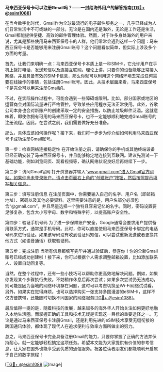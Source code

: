**马来西亚保号卡可以注册Gmail吗？——一封给海外用户的解答指南[[TG💪+ @esim1088](https://t.me/s/esim1088)]**

在当今数字化时代，Gmail作为全球最流行的电子邮件服务之一，几乎已经成为人们日常生活中不可或缺的一部分。无论是在国内还是海外，无论是工作还是生活，Gmail都能提供便捷、高效的邮件管理体验。然而，对于许多身处海外的用户来说，尤其是那些使用马来西亚保号卡的人群，他们常常会遇到这样一个问题：马来西亚保号卡是否能够用来注册Gmail账号？这个问题看似简单，但实际上涉及多个方面的考量。

首先，让我们来明确一点：马来西亚保号卡本质上是一种SIM卡，它允许用户在手机上拨打电话、发送短信以及连接互联网。理论上讲，只要你的设备能够正常接入网络，并且具备有效的SIM卡信息，那么你就可以利用这个网络环境去完成任何需要在线操作的事情，包括注册Gmail账号。因此，从技术层面来看，马来西亚保号卡是完全可以用来注册Gmail的。

不过，在实际操作过程中，可能会遇到一些障碍或限制。比如，部分国家或地区的运营商会对国际流量进行严格管控，导致某些应用程序无法正常使用。此外，谷歌公司本身也会对新账户的创建采取一定的安全措施，以防止垃圾邮件泛滥。这就意味着，即使你拥有可用的马来西亚保号卡，也不一定能够顺利地完成Gmail账号的注册流程。因此，在尝试之前，我们需要做好充分准备。

那么，具体应该如何操作呢？接下来，我们将一步步为你介绍如何利用马来西亚保号卡成功注册Gmail账号。

第一步：检查网络连接稳定性
在开始注册之前，请确保你的手机或其他终端设备已经正确安装了马来西亚保号卡，并且能够稳定地连接到互联网。建议先测试一下基础功能，例如浏览网页、观看视频等，确认网络状况良好后再继续下一步。

第二步：访问Gmail官网
打开浏览器并输入“www.gmail.com”进入Gmail官方网站。如果你尚未登录账户，请点击页面右上角的“创建账户”按钮，然后按照提示填写相关信息。

第三步：填写注册信息
在注册页面中，你需要输入自己的名字、用户名（即邮箱地址）、密码以及其他必要资料。这里需要注意的是，用户名部分必须包含“@gmail.com”，并且尽量选择一个独特且容易记忆的名字。同时，密码设置要足够复杂，包含大小写字母、数字和特殊字符，以提高账户安全性。

第四步：验证手机号码
为了进一步保障账户安全，Google通常会要求用户提供备用联系方式，通常是手机号码。此时，你可以直接使用马来西亚保号卡绑定的电话号码来进行验证。如果该号码没有收到验证码短信，可以尝试重新发送或者更换其他方式（如语音通话）获取验证码。

第五步：完成注册
当所有信息都填写完毕并通过验证后，恭喜你！你的全新Gmail账号已经成功创建啦！接下来，你可以根据个人需求调整邮箱设置，比如添加联系人、设置自动回复等。

当然，在整个过程中，还有一些小技巧可以帮助你更高效地解决问题。例如，如果你发现某个步骤执行失败，不妨稍作休息后再次尝试；如果多次尝试仍无法成功，则可能是因为当地的网络环境存在问题，这时可以考虑切换至Wi-Fi网络试试看。另外，如果实在觉得麻烦，也可以选择购买一张支持多国漫游的eSIM卡，这样不仅方便携带，还能随时切换不同国家的网络服务[[TG💪+ @esim1088](https://t.me/s/esim1088)]。

最后值得一提的是，随着科技的发展，越来越多的海外华人开始关注如何更好地融入本地生活圈。而掌握正确的工具和技术无疑是实现这一目标的重要途径之一。无论是通过马来西亚保号卡注册Gmail，还是利用先进的eSIM技术享受无缝衔接的跨国通讯体验，都体现了现代人在追求便利与效率方面所做出的努力。

总之，马来西亚保号卡完全具备注册Gmail的能力，只要你掌握了正确的方法并保持耐心，就一定能够轻松搞定这项任务。希望本文能为大家提供有价值的参考信息，让大家在国外也能享受到优质的通信服务。祝各位读者朋友们都能顺利开启属于自己的数字旅程！

[[TG💪+ @esim1088](https://t.me/s/esim1088) ![Image](https://i.postimg.cc/4NQfJmqS/Snipaste-2025-05-13-00-14-12.png)]